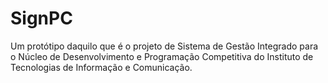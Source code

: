 # SignPC
Um protótipo daquilo que é o projeto de Sistema de Gestão Integrado para o Núcleo de Desenvolvimento e Programação Competitiva do Instituto de Tecnologias de Informação e Comunicação.
